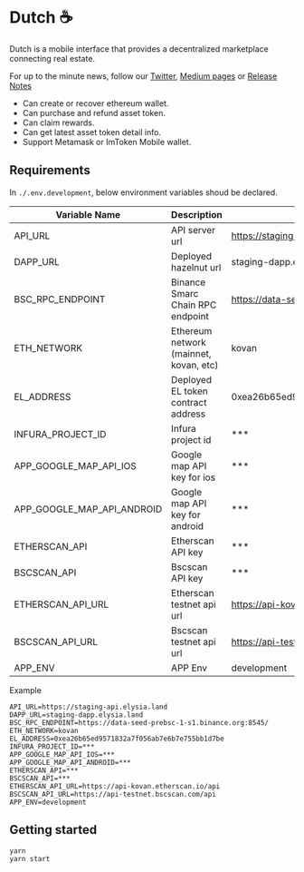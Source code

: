 # Dutch ☕

Dutch is a mobile interface that provides a decentralized marketplace connecting real estate.

For up to the minute news, follow our [Twitter](https://twitter.com/Elysia_HQ), [Medium pages](https://medium.com/@ELYSIA_HQ) or [Release Notes](https://www.notion.so/modoripage/Release-Notes-cb3dabaf23a345af81e96696b1a47602)

- Can create or recover ethereum wallet.
- Can purchase and refund asset token.
- Can claim rewards.
- Can get latest asset token detail info.
- Support Metamask or ImToken Mobile wallet.

## Requirements

In `./.env.development`, below environment variables shoud be declared.

| Variable Name              | Description                            | Example                                         |
| -------------------------- | -------------------------------------- | ----------------------------------------------- |
| API_URL                    | API server url                         | https://staging-api.elysia.land                 |
| DAPP_URL                   | Deployed hazelnut url                  | staging-dapp.elysia.land                        |
| BSC_RPC_ENDPOINT           | Binance Smarc Chain RPC endpoint       | https://data-seed-prebsc-1-s1.binance.org:8545/ |
| ETH_NETWORK                | Ethereum network (mainnet, kovan, etc) | kovan                                           |
| EL_ADDRESS                 | Deployed EL token contract address     | 0xea26b65ed9571832a7f056ab7e6b7e755bb1d7be      |
| INFURA_PROJECT_ID          | Infura project id                      | \*\*\*                                          |
| APP_GOOGLE_MAP_API_IOS     | Google map API key for ios             | \*\*\*                                          |
| APP_GOOGLE_MAP_API_ANDROID | Google map API key for android         | \*\*\*                                          |
| ETHERSCAN_API              | Etherscan API key                      | \*\*\*                                          |
| BSCSCAN_API                | Bscscan API key                        | \*\*\*                                          |
| ETHERSCAN_API_URL          | Etherscan testnet api url              | https://api-kovan.etherscan.io/api              |
| BSCSCAN_API_URL            | Bscscan testnet api url                | https://api-testnet.bscscan.com/api             |
| APP_ENV                    | APP Env                                | development                                     |

Example

```
API_URL=https://staging-api.elysia.land
DAPP_URL=staging-dapp.elysia.land
BSC_RPC_ENDPOINT=https://data-seed-prebsc-1-s1.binance.org:8545/
ETH_NETWORK=kovan
EL_ADDRESS=0xea26b65ed9571832a7f056ab7e6b7e755bb1d7be
INFURA_PROJECT_ID=***
APP_GOOGLE_MAP_API_IOS=***
APP_GOOGLE_MAP_API_ANDROID=***
ETHERSCAN_API=***
BSCSCAN_API=***
ETHERSCAN_API_URL=https://api-kovan.etherscan.io/api
BSCSCAN_API_URL=https://api-testnet.bscscan.com/api
APP_ENV=development
```

## Getting started

```
yarn
yarn start
```
